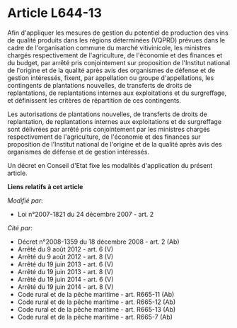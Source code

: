 # Article L644-13

Afin d'appliquer les mesures de gestion du potentiel de production des vins de qualité produits dans les régions déterminées
(VQPRD) prévues dans le cadre de l'organisation commune du marché vitivinicole, les ministres chargés respectivement de
l'agriculture, de l'économie et des finances et du budget, par arrêté pris conjointement sur proposition de l'Institut
national de l'origine et de la qualité après avis des organismes de défense et de gestion intéressés, fixent, par appellation
ou groupe d'appellations, les contingents de plantations nouvelles, de transferts de droits de replantations, de
replantations internes aux exploitations et du surgreffage, et définissent les critères de répartition de ces contingents.

Les autorisations de plantations nouvelles, de transferts de droits de replantation, de replantations internes aux
exploitations et de surgreffage sont délivrées par arrêté pris conjointement par les ministres chargés respectivement de
l'agriculture, de l'économie et des finances sur proposition de l'Institut national de l'origine et de la qualité après avis
des organismes de défense et de gestion intéressés.

Un décret en Conseil d'Etat fixe les modalités d'application du présent article.

**Liens relatifs à cet article**

_Modifié par_:

  - Loi n°2007-1821 du 24 décembre 2007 - art. 2

_Cité par_:

  - Décret n°2008-1359 du 18 décembre 2008 - art. 2 (Ab)
  - Arrêté du 9 août 2012 - art. 6 (V)
  - Arrêté du 9 août 2012 - art. 8 (V)
  - Arrêté du 19 juin 2013 - art. 6 (V)
  - Arrêté du 19 juin 2013 - art. 8 (V)
  - Arrêté du 19 juin 2014 - art. 6 (V)
  - Arrêté du 19 juin 2014 - art. 8 (V)
  - Code rural et de la pêche maritime - art. R665-11 (Ab)
  - Code rural et de la pêche maritime - art. R665-12 (Ab)
  - Code rural et de la pêche maritime - art. R665-13 (Ab)
  - Code rural et de la pêche maritime - art. R665-7 (Ab)
